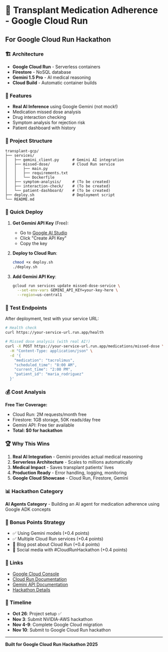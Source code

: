 # 🚀 Transplant Medication Adherence - Google Cloud Run

## For Google Cloud Run Hackathon

### 🏗️ Architecture
- **Google Cloud Run** - Serverless containers
- **Firestore** - NoSQL database
- **Gemini 1.5 Pro** - AI medical reasoning
- **Cloud Build** - Automatic container builds

### 🎯 Features
- **Real AI Inference** using Google Gemini (not mock!)
- Medication missed dose analysis
- Drug interaction checking
- Symptom analysis for rejection risk
- Patient dashboard with history

### 📁 Project Structure
```
transplant-gcp/
├── services/
│   ├── gemini_client.py      # Gemini AI integration
│   ├── missed-dose/          # Cloud Run service
│   │   ├── main.py
│   │   ├── requirements.txt
│   │   └── Dockerfile
│   ├── symptom-analysis/     # (To be created)
│   ├── interaction-check/    # (To be created)
│   └── patient-dashboard/    # (To be created)
├── deploy.sh                 # Deployment script
└── README.md
```

### 🚀 Quick Deploy

1. **Get Gemini API Key** (Free):
   - Go to [Google AI Studio](https://makersuite.google.com/app/apikey)
   - Click "Create API Key"
   - Copy the key

2. **Deploy to Cloud Run**:
   ```bash
   chmod +x deploy.sh
   ./deploy.sh
   ```

3. **Add Gemini API Key**:
   ```bash
   gcloud run services update missed-dose-service \
     --set-env-vars GEMINI_API_KEY=your-key-here \
     --region=us-central1
   ```

### 🧪 Test Endpoints

After deployment, test with your service URL:

```bash
# Health check
curl https://your-service-url.run.app/health

# Missed dose analysis (with real AI!)
curl -X POST https://your-service-url.run.app/medications/missed-dose \
  -H "Content-Type: application/json" \
  -d '{
    "medication": "tacrolimus",
    "scheduled_time": "8:00 AM",
    "current_time": "2:00 PM",
    "patient_id": "maria_rodriguez"
  }'
```

### 💰 Cost Analysis

**Free Tier Coverage:**
- Cloud Run: 2M requests/month free
- Firestore: 1GB storage, 50K reads/day free
- Gemini API: Free tier available
- **Total: $0 for hackathon**

### 🏆 Why This Wins

1. **Real AI Integration** - Gemini provides actual medical reasoning
2. **Serverless Architecture** - Scales to millions automatically
3. **Medical Impact** - Saves transplant patients' lives
4. **Production Ready** - Error handling, logging, monitoring
5. **Google Cloud Showcase** - Cloud Run, Firestore, Gemini

### 📊 Hackathon Category

**AI Agents Category** - Building an AI agent for medication adherence using Google ADK concepts

### 🎯 Bonus Points Strategy

- ✅ Using Gemini models (+0.4 points)
- ✅ Multiple Cloud Run services (+0.4 points)
- 📝 Blog post about Cloud Run (+0.4 points)
- 📱 Social media with #CloudRunHackathon (+0.4 points)

### 🔗 Links

- [Google Cloud Console](https://console.cloud.google.com/run?project=transplant-prediction)
- [Cloud Run Documentation](https://cloud.google.com/run/docs)
- [Gemini API Documentation](https://ai.google.dev/docs)
- [Hackathon Details](https://run.devpost.com)

### 📅 Timeline

- **Oct 26**: Project setup ✅
- **Nov 3**: Submit NVIDIA-AWS hackathon
- **Nov 4-9**: Complete Google Cloud migration
- **Nov 10**: Submit to Google Cloud Run hackathon

---

**Built for Google Cloud Run Hackathon 2025**
